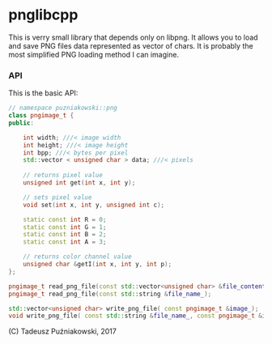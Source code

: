 # pnglibcpp

This is verry small library that depends only on libpng. It allows you
to load and save PNG files data represented as vector of chars. It is
probably the most simplified PNG loading method I can imagine.

### API ###
This is the basic API:

```cpp
// namespace puzniakowski::png
class pngimage_t {
public:

    int width; ///< image width
    int height; ///< image height
    int bpp; ///< bytes per pixel
    std::vector < unsigned char > data; ///< pixels
    
    // returns pixel value
    unsigned int get(int x, int y);

    // sets pixel value
    void set(int x, int y, unsigned int c);

    static const int R = 0;
    static const int G = 1;
    static const int B = 2;
    static const int A = 3;

    // returns color channel value
    unsigned char &getI(int x, int y, int p);
};

pngimage_t read_png_file(const std::vector<unsigned char> &file_contents_);
pngimage_t read_png_file(const std::string &file_name_);

std::vector<unsigned char> write_png_file( const pngimage_t &image_);
void write_png_file( const std::string &file_name_, const pngimage_t &image_);

```

(C) Tadeusz Puźniakowski, 2017
